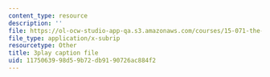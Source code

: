 ```yaml
---
content_type: resource
description: ''
file: https://ol-ocw-studio-app-qa.s3.amazonaws.com/courses/15-071-the-analytics-edge-spring-2017/1175063998d59b72db9190726ac884f2_iq7cPtJzgZM.srt
file_type: application/x-subrip
resourcetype: Other
title: 3play caption file
uid: 11750639-98d5-9b72-db91-90726ac884f2
---
```

